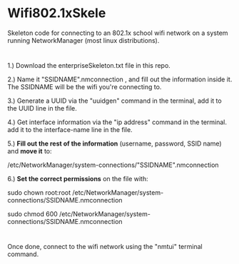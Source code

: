 # Wifi802.1xSkele
Skeleton code for connecting to an 802.1x school wifi network on a system running NetworkManager (most linux distributions).
#
1.) Download the enterpriseSkeleton.txt file in this repo.

2.) Name it "SSIDNAME".nmconnection , and fill out the information inside it. The SSIDNAME will be the wifi you're connecting to.

3.) Generate a UUID via the "uuidgen" command in the terminal, add it to the UUID line in the file.

4.) Get interface information via the "ip address" command in the terminal. add it to the interface-name line in the file.



5.) **Fill out the rest of the information** (username, password, SSID name) and **move it** to:

/etc/NetworkManager/system-connections/"SSIDNAME".nmconnection

6.) **Set the correct permissions** on the file with: 

sudo chown root:root /etc/NetworkManager/system-connections/SSIDNAME.nmconnection

sudo chmod 600 /etc/NetworkManager/system-connections/SSIDNAME.nmconnection

#

Once done, connect to the wifi network using the "nmtui" terminal command.
